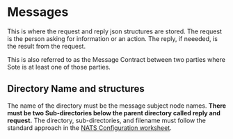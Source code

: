 # Messages
This is where the request and reply json structures are stored.  The request is the person asking for information or an action. The reply, if neeeded, is the result from the request.  

This is also referred to as the Message Contract between two parties where Sote is at least one of those parties.

## Directory Name and structures
The name of the directory must be the message subject node names. **There must be two Sub-directories below the parent directory called reply and request.** The directory, sub-directories, and filename must follow the standard approach in the [NATS Configuration worksheet](https://docs.google.com/spreadsheets/d/1ASFY_WN5DK2E0Sjb8vRHviyspl-c5EDL2sasi94edwg/edit?usp=sharing).
